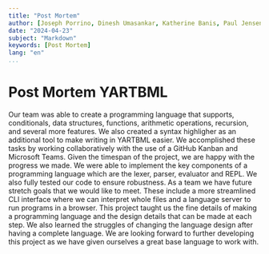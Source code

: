 ```yaml
---
title: "Post Mortem"
author: [Joseph Porrino, Dinesh Umasankar, Katherine Banis, Paul Jensen]
date: "2024-04-23"
subject: "Markdown"
keywords: [Post Mortem]
lang: "en"
...
```


# Post Mortem YARTBML

Our team was able to create a programming language that supports, conditionals, data structures, functions, arithmetic operations, recursion, and several more features. We also created a syntax highligher as an additional tool to make writing in YARTBML easier. We accomplished these tasks by working collaboratively with the use of a GitHub Kanban and Microsoft Teams. Given the timespan of the project, we are happy with the progress we made. We were able to implement the key components of a programming language which are the lexer, parser, evaluator and REPL. We also fully tested our code to ensure robustness. As a team we have future stretch goals that we would like to meet. These include a more streamlined CLI interface where we can interpret whole files and a language server to run programs in a browser. This project taught us the fine details of making a programming language and the design details that can be made at each step. We also learned the struggles of changing the language design after having a complete language. We are looking forward to further developing this project as we have given ourselves a great base language to work with.